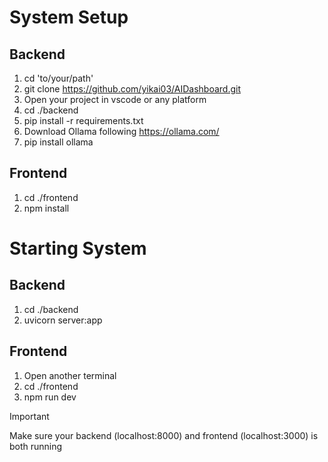 # System Setup
## Backend
1. cd 'to/your/path'
2. git clone https://github.com/yikai03/AIDashboard.git
3. Open your project in vscode or any platform
4. cd ./backend
5. pip install -r requirements.txt
6. Download Ollama following https://ollama.com/
7. pip install ollama

## Frontend
1. cd ./frontend
2. npm install

# Starting System
## Backend
1. cd ./backend
2. uvicorn server:app

## Frontend
1. Open another terminal
2. cd ./frontend
3. npm run dev

> [!IMPORTANT]
Make sure your backend (localhost:8000) and frontend (localhost:3000) is both running

